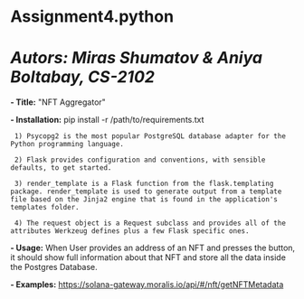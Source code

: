 # Assignment4.python
# _Autors: Miras Shumatov & Aniya Boltabay, CS-2102_

**- Title:** "NFT Aggregator"

**- Installation:**  pip install -r /path/to/requirements.txt

     1) Psycopg2 is the most popular PostgreSQL database adapter for the Python programming language.
    
     2) Flask provides configuration and conventions, with sensible defaults, to get started. 
    
     3) render_template is a Flask function from the flask.templating package. render_template is used to generate output from a template file based on the Jinja2 engine that is found in the application's templates folder.
    
     4) The request object is a Request subclass and provides all of the attributes Werkzeug defines plus a few Flask specific ones.
    
        
**- Usage:** When User provides an address of an NFT and presses the button, it should show full information about that NFT and store all the data inside the Postgres                Database.

**- Examples:** https://solana-gateway.moralis.io/api/#/nft/getNFTMetadata
